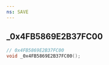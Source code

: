 ```yaml
---
ns: SAVE
---
```

## _0x4FB5869E2B37FC00

```c
// 0x4FB5869E2B37FC00
void _0x4FB5869E2B37FC00();
```

